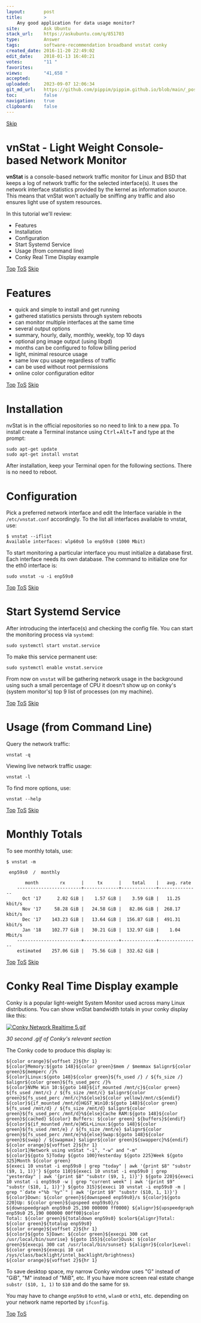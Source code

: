 ```yaml
---
layout:       post
title:        >
    Any good application for data usage monitor?
site:         Ask Ubuntu
stack_url:    https://askubuntu.com/q/851703
type:         Answer
tags:         software-recommendation broadband vnstat conky
created_date: 2016-11-20 22:49:02
edit_date:    2018-01-13 16:40:21
votes:        "11 "
favorites:    
views:        "41,658 "
accepted:     
uploaded:     2023-09-07 12:06:34
git_md_url:   https://github.com/pippim/pippim.github.io/blob/main/_posts/2016/2016-11-20-Any-good-application-for-data-usage-monitor_.md
toc:          false
navigation:   true
clipboard:    false
---
```



<a id="hdr1"></a>
<div class="hdr-bar">  <a href="#hdr2">Skip</a></div>

# vnStat - Light Weight Console-based Network Monitor

**vnStat** is a console-based network traffic monitor for Linux and BSD that keeps a log of network traffic for the selected interface(s). It uses the network interface statistics provided by the kernel as information source. This means that vnStat won't actually be sniffing any traffic and also ensures light use of system resources.

In this tutorial we'll review:

 - Features
 - Installation
 - Configuration
 - Start Systemd Service
 - Usage (from command line)
 - Conky Real Time Display example


<a id="hdr2"></a>
<div class="hdr-bar">  <a href="#">Top</a>  <a href="#hdr1">ToS</a>  <a href="#hdr3">Skip</a></div>

# Features

 - quick and simple to install and get running
 - gathered statistics persists through system reboots
 - can monitor multiple interfaces at the same time
 - several output options
 - summary, hourly, daily, monthly, weekly, top 10 days
 - optional png image output (using libgd) 
 - months can be configured to follow billing period
 - light, minimal resource usage
 - same low cpu usage regardless of traffic
 - can be used without root permissions
 - online color configuration editor


<a id="hdr3"></a>
<div class="hdr-bar">  <a href="#">Top</a>  <a href="#hdr2">ToS</a>  <a href="#hdr4">Skip</a></div>

# Installation

nvStat is in the official repositories so no need to link to a new ppa. To install create a Terminal instance using <kbd>Ctrl</kbd>+<kbd>Alt</kbd>+<kbd>T</kbd> and type at the prompt:

``` 
sudo apt-get update
sudo apt-get install vnstat
```

After installation, keep your Terminal open for the following sections. There is no need to reboot.

# Configuration

Pick a preferred network interface and edit the Interface variable in the  `/etc/vnstat.conf` accordingly. To the list all interfaces available to vnstat, use:

``` 
$ vnstat --iflist
Available interfaces: wlp60s0 lo enp59s0 (1000 Mbit)
```

To start monitoring a particular interface you must initialize a database first. Each interface needs its own database. The command to initialize one for the eth0 interface is:

``` 
sudo vnstat -u -i enp59s0 
```


<a id="hdr4"></a>
<div class="hdr-bar">  <a href="#">Top</a>  <a href="#hdr3">ToS</a>  <a href="#hdr5">Skip</a></div>

# Start Systemd Service

After introducing the interface(s) and checking the config file. You can start the monitoring process via `systemd`:

``` 
sudo systemctl start vnstat.service
```

To make this service permanent use:

``` 
sudo systemctl enable vnstat.service
```

From now on `vnstat` will be gathering network usage in the background using such a small percentage of CPU it doesn't show up on conky's (system monitor's) top 9 list of processes (on my machine).


<a id="hdr5"></a>
<div class="hdr-bar">  <a href="#">Top</a>  <a href="#hdr4">ToS</a>  <a href="#hdr6">Skip</a></div>

# Usage (from Command Line)

Query the network traffic:

``` 
vnstat -q
```

Viewing live network traffic usage:

``` 
vnstat -l
```

To find more options, use:

``` 
vnstat --help
```


<a id="hdr6"></a>
<div class="hdr-bar">  <a href="#">Top</a>  <a href="#hdr5">ToS</a>  <a href="#hdr7">Skip</a></div>

# Monthly Totals

To see monthly totals, use:

``` 
$ vnstat -m

 enp59s0  /  monthly

       month        rx      |     tx      |    total    |   avg. rate
    ------------------------+-------------+-------------+---------------
      Oct '17      2.02 GiB |    1.57 GiB |    3.59 GiB |   11.25 kbit/s
      Nov '17     58.28 GiB |   24.58 GiB |   82.86 GiB |  268.17 kbit/s
      Dec '17    143.23 GiB |   13.64 GiB |  156.87 GiB |  491.31 kbit/s
      Jan '18    102.77 GiB |   30.21 GiB |  132.97 GiB |    1.04 Mbit/s
    ------------------------+-------------+-------------+---------------
    estimated    257.06 GiB |   75.56 GiB |  332.62 GiB |
```


<a id="hdr7"></a>
<div class="hdr-bar">  <a href="#">Top</a>  <a href="#hdr6">ToS</a>  <a href="#hdr8">Skip</a></div>

# Conky Real Time Display example

Conky is a popular light-weight System Monitor used across many Linux distributions. You can show vnStat bandwidth totals in your conky display like this:

[![Conky Network Realtime 5.gif][1]][1]

*30 second .gif of Conky's relevant section*

The Conky code to produce this display is:

``` 
${color orange}${voffset 2}${hr 1}
${color}Memory:${goto 148}${color green}$mem / $memmax $alignr${color green}${memperc /}%
${color}Linux:${goto 148}${color green}${fs_used /} / ${fs_size /} $alignr${color green}${fs_used_perc /}%
${color}NVMe Win 10:${goto 148}${if_mounted /mnt/c}${color green} ${fs_used /mnt/c} / ${fs_size /mnt/c} $alignr${color green}${fs_used_perc /mnt/c}%${else}${color yellow}/mnt/c${endif}
${color}${if_mounted /mnt/d}HGST_Win10:${goto 148}${color green} ${fs_used /mnt/d} / ${fs_size /mnt/d} $alignr${color green}${fs_used_perc /mnt/d}%${else}Cache RAM:${goto 148}${color green}${cached} ${color} Buffers: ${color green} ${buffers}${endif}
${color}${if_mounted /mnt/e}WSL+Linux:${goto 148}${color green}${fs_used /mnt/e} / ${fs_size /mnt/e} $alignr${color green}${fs_used_perc /mnt/e}%${else}Swap:${goto 148}${color green}${swap} / ${swapmax} $alignr${color green}${swapperc}%${endif}
${color orange}${voffset 2}${hr 1}
${color1}Network using vnStat "-i", "-w" and "-m"
${color}${goto 5}Today ${goto 100}Yesterday ${goto 225}Week ${goto 325}Month ${color green}
${execi 10 vnstat -i enp59s0 | grep "today" | awk '{print $8" "substr ($9, 1, 1)}'} ${goto 110}${execi 10 vnstat -i enp59s0 | grep "yesterday" | awk '{print $8" "substr ($9, 1, 1)}'} ${goto 220}${execi 10 vnstat -i enp59s0 -w | grep "current week" | awk '{print $9" "substr ($10, 1, 1)}'} ${goto 315}${execi 10 vnstat -i enp59s0 -m | grep "`date +"%b '%y"`" | awk '{print $9" "substr ($10, 1, 1)}'}
${color}Down: ${color green}${downspeed enp59s0}/s ${color}${goto 220}Up: ${color green}${upspeed enp59s0}/s
${downspeedgraph enp59s0 25,190 000000 ff0000} ${alignr}${upspeedgraph enp59s0 25,190 000000 00ff00}$color
Total: ${color green}${totaldown enp59s0} $color${alignr}Total: ${color green}${totalup enp59s0}
${color orange}${voffset 2}${hr 1}
${color}${goto 5}Dawn: ${color green}${execpi 300 cat /usr/local/bin/sunrise} ${goto 155}${color}Dusk: ${color green}${execpi 300 cat /usr/local/bin/sunset} ${alignr}${color}Level: ${color green}${execpi 10 cat /sys/class/backlight/intel_backlight/brightness}
${color orange}${voffset 2}${hr 1}
```

To save desktop space, my narrow Conky window uses "G" instead of "GiB", "M" instead of "MiB", etc. If you have more screen real estate change `substr ($10, 1, 1)` to `$10` and do the same for `$9`.

You may have to change `enp59s0` to `eth0`, `wlan0` or `eth1`, etc. depending on your network name reported by `ifconfig`.


  [1]: https://i.stack.imgur.com/oktjX.gif


<a id="hdr8"></a>
<div class="hdr-bar">  <a href="#">Top</a>  <a href="#hdr7">ToS</a></div>

